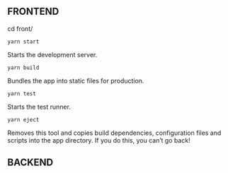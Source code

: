 ## FRONTEND

cd front/

	yarn start
Starts the development server.


	yarn build

Bundles the app into static files for production.

	yarn test

Starts the test runner.

	yarn eject

Removes this tool and copies build dependencies, configuration files and scripts into the app directory. If you do this, you can’t go back!



## BACKEND

